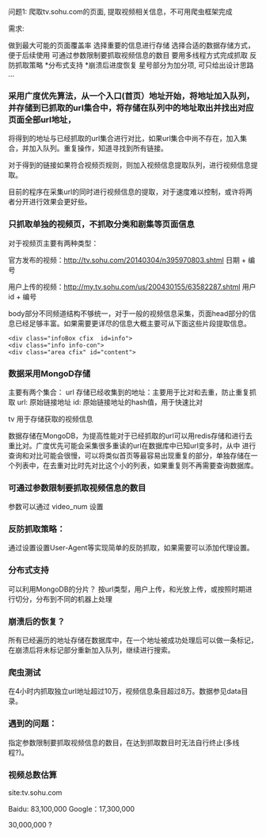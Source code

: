 问题1: 爬取tv.sohu.com的页面, 提取视频相关信息，不可用爬虫框架完成

需求:

做到最大可能的页面覆盖率
选择重要的信息进行存储
选择合适的数据存储方式，便于后续使用
可通过参数限制要抓取视频信息的数目
要用多线程方式完成抓取
反防抓取策略
*分布式支持
*崩溃后进度恢复
星号部分为加分项, 可只给出设计思路 ...





### 采用广度优先算法，从一个入口(首页）地址开始，将地址加入队列，并存储到已抓取的url集合中，将存储在队列中的地址取出并找出对应页面全部url地址，
将得到的地址与已经抓取的url集合进行对比，如果url集合中尚不存在，加入集合，并加入队列。重复操作，知道寻找到所有链接。

对于得到的链接如果符合视频页规则，则加入视频信息提取队列，进行视频信息提取。

目前的程序在采集url的同时进行视频信息的提取，对于速度难以控制，或许将两者分开进行效果会更好些。



### 只抓取单独的视频页，不抓取分类和剧集等页面信息

对于视频页主要有两种类型：

官方发布的视频：http://tv.sohu.com/20140304/n395970803.shtml
日期 + 编号

用户上传的视频：http://my.tv.sohu.com/us/200430155/63582287.shtml
用户id + 编号


body部分不同频道结构不够统一，对于一般的视频信息采集，页面head部分的信息已经足够丰富。如果需要更详尽的信息大概主要可从下面这些片段提取信息。

    <div class="infoBox cfix  id=info">
    <div class="info info-con">
    <div class="area cfix" id="content">



### 数据采用MongoD存储

主要有两个集合：
url   存储已经收集到的地址：主要用于比对和去重，防止重复抓取
    url: 原始链接地址
    id: 原始链接地址的hash值，用于快速比对

tv    用于存储获取的视频信息

数据存储在MongoDB，为提高性能对于已经抓取的url可以用redis存储和进行去重比对。广度优先可能会采集很多重读的url在数据库中已知url变多时，从中
进行查询和对比可能会很慢，可以将类似首页等最容易出现重复的部分，单独存储在一个列表中，在去重对比时先对比这个小的列表，如果重复则不再需要查询数据库。


### 可通过参数限制要抓取视频信息的数目
参数可以通过 video_num 设置


### 反防抓取策略：
通过设置设置User-Agent等实现简单的反防抓取，如果需要可以添加代理设置。


### 分布式支持

可以利用MongoDB的分片？
按url类型，用户上传，和光放上传，或按照时期进行切分，分布到不同的机器上处理


### 崩溃后的恢复？

所有已经遍历的地址存储在数据库中，在一个地址被成功处理后可以做一条标记，在崩溃后将未标记部分重新加入队列，继续进行搜索。


### 爬虫测试

在4小时内抓取独立url地址超过10万，视频信息条目超过8万。数据参见data目录。


### 遇到的问题：
指定参数限制要抓取视频信息的数目，在达到抓取数目时无法自行终止(多线程?)。


### 视频总数估算

site:tv.sohu.com

Baidu: 83,100,000
Google：17,300,000

30,000,000 ?
